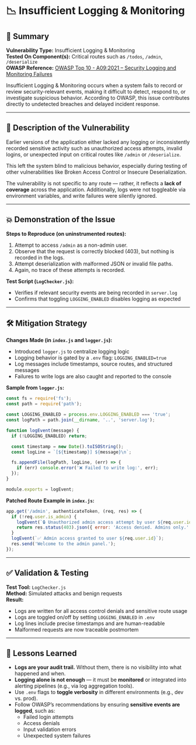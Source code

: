 # 📉 Insufficient Logging & Monitoring

## 📌 Summary

**Vulnerability Type:** Insufficient Logging & Monitoring  
**Tested On Component(s):** Critical routes such as `/todos`, `/admin`, `/deserialize`  
**OWASP Reference:** [OWASP Top 10 - A09:2021 – Security Logging and Monitoring Failures](https://owasp.org/Top10/A09_2021-Security_Logging_and_Monitoring_Failures/)

Insufficient Logging & Monitoring occurs when a system fails to record or review security-relevant events, making it difficult to detect, respond to, or investigate suspicious behavior. According to OWASP, this issue contributes directly to undetected breaches and delayed incident response.

---

## 🚨 Description of the Vulnerability

Earlier versions of the application either lacked any logging or inconsistently recorded sensitive activity such as unauthorized access attempts, invalid logins, or unexpected input on critical routes like `/admin` or `/deserialize`.

This left the system blind to malicious behavior, especially during testing of other vulnerabilities like Broken Access Control or Insecure Deserialization.

The vulnerability is not specific to any route — rather, it reflects a **lack of coverage** across the application. Additionally, logs were not toggleable via environment variables, and write failures were silently ignored.

---

## 💥 Demonstration of the Issue

**Steps to Reproduce (on uninstrumented routes):**
1. Attempt to access `/admin` as a non-admin user.
2. Observe that the request is correctly blocked (403), but nothing is recorded in the logs.
3. Attempt deserialization with malformed JSON or invalid file paths.
4. Again, no trace of these attempts is recorded.

**Test Script (`LogChecker.js`):**
- Verifies if relevant security events are being recorded in `server.log`
- Confirms that toggling `LOGGING_ENABLED` disables logging as expected

---

## 🛠️ Mitigation Strategy

**Changes Made (in `index.js` and `logger.js`):**
- Introduced `logger.js` to centralize logging logic
- Logging behavior is gated by a `.env` flag: `LOGGING_ENABLED=true`
- Log messages include timestamps, source routes, and structured messages
- Failures to write logs are also caught and reported to the console

**Sample from `logger.js`:**
```js
const fs = require('fs');
const path = require('path');

const LOGGING_ENABLED = process.env.LOGGING_ENABLED === 'true';
const logPath = path.join(__dirname, '..', 'server.log');

function logEvent(message) {
  if (!LOGGING_ENABLED) return;

  const timestamp = new Date().toISOString();
  const logLine = `[${timestamp}] ${message}\n`;

  fs.appendFile(logPath, logLine, (err) => {
    if (err) console.error('❌ Failed to write log:', err);
  });
}

module.exports = logEvent;
```

**Patched Route Example in `index.js`:**
```js
app.get('/admin', authenticateToken, (req, res) => {
  if (!req.user.is_admin) {
    logEvent(`🔒 Unauthorized admin access attempt by user ${req.user.id}`);
    return res.status(403).json({ error: 'Access denied. Admins only.' });
  }
  logEvent(`✅ Admin access granted to user ${req.user.id}`);
  res.send('Welcome to the admin panel.');
});
```

---

## ✅ Validation & Testing

**Test Tool:** `LogChecker.js`  
**Method:** Simulated attacks and benign requests  
**Result:**
- Logs are written for all access control denials and sensitive route usage
- Logs are toggled on/off by setting `LOGGING_ENABLED` in `.env`
- Log lines include precise timestamps and are human-readable
- Malformed requests are now traceable postmortem

---

## 🧠 Lessons Learned

- **Logs are your audit trail.** Without them, there is no visibility into what happened and when.
- **Logging alone is not enough** — it must be **monitored** or integrated into alerting pipelines (e.g., via log aggregation tools).
- Use `.env` flags to **toggle verbosity** in different environments (e.g., dev vs. prod).
- Follow OWASP’s recommendations by ensuring **sensitive events are logged**, such as:
  - Failed login attempts
  - Access denials
  - Input validation errors
  - Unexpected system failures
